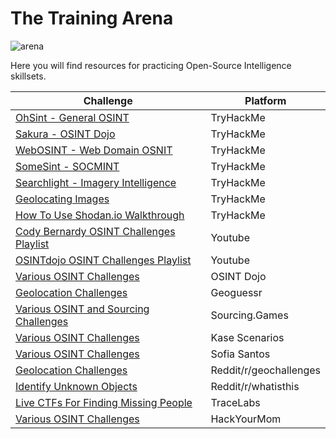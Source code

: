 # The Training Arena
![arena](https://github.com/user-attachments/assets/8f1c9b76-9e29-408d-8621-fa0e3c919cc0)


Here you will find resources for practicing Open-Source Intelligence skillsets.

|Challenge|Platform|
|--------|-----------|
[OhSint - General OSINT](https://tryhackme.com/r/room/ohsint)|TryHackMe|
[Sakura - OSINT Dojo](https://tryhackme.com/r/room/sakura)|TryHackMe|
[WebOSINT - Web Domain OSNIT](https://tryhackme.com/r/room/webosint)|TryHackMe|
[SomeSint - SOCMINT](https://tryhackme.com/r/room/somesint)|TryHackMe|
[Searchlight - Imagery Intelligence](https://tryhackme.com/r/room/searchlightosint)|TryHackMe|
[Geolocating Images](https://tryhackme.com/r/room/geolocatingimages)|TryHackMe|
[How To Use Shodan.io Walkthrough](https://tryhackme.com/r/room/shodan)|TryHackMe|
[Cody Bernardy OSINT Challenges Playlist](https://youtube.com/playlist?list=PLc_hdO4HVYGCg21E7lSQY6UltFigzwbbw&si=JrECV_G4g69GGYs5)|Youtube|
[OSINTdojo OSINT Challenges Playlist](https://www.youtube.com/watch?v=4Hkdxnqz1mg&list=PLtoC6Cd29__XR223Kgup_eOD-8EkDQctr)|Youtube|
[Various OSINT Challenges](https://www.osintdojo.com/resources/#ctfs)|OSINT Dojo|
[Geolocation Challenges](https://www.geoguessr.com/)|Geoguessr|
[Various OSINT and Sourcing Challenges](https://sourcing.games)|Sourcing.Games|
[Various OSINT Challenges](https://kasescenarios.com/)|Kase Scenarios|
[Various OSINT Challenges](https://gralhix.com/list-of-osint-exercises/)|Sofia Santos|
[Geolocation Challenges](https://www.reddit.com/r/geochallenges/)|Reddit/r/geochallenges|
[Identify Unknown Objects](https://www.reddit.com/r/Whatisthis/)|Reddit/r/whatisthis|
[Live CTFs For Finding Missing People](https://tracelabs.org)|TraceLabs|
[Various OSINT Challenges](https://hackyourmom.com/en/kibervijna/osint-ctf-challenges/)|HackYourMom|
